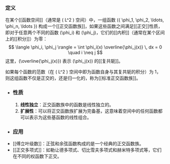 ### 定义
在某个[[函数空间]]（通常是 \( L^2 \) 空间）中，一组函数 \(\{ \phi_1, \phi_2, \ldots, \phi_n, \ldots \}\) 构成一个[[正交函数族]]，如果这些函数之间满足[[正交]]性质，即对于任意两个不同的函数 \(\phi_i\) 和 \(\phi_j\)，它们的[[内积]]（通常在某个区间上的[[积分]]）为零：
$$ \langle \phi_i, \phi_j \rangle = \int \phi_i(x) \overline{\phi_j(x)} \, dx = 0 \quad i \neq j $$
这里，\(\overline{\phi_j(x)}\) 表示 \(\phi_j(x)\) 的[[复共轭]]。

如果每个函数的范数（在 \( L^2 \) 空间中即为函数自身与其复共轭的积分）为 1，则这组函数不仅是正交的，还是归一化的，称为[[标准正交函数族]]。
- ### 性质
  1. **线性独立**：正交函数族中的函数是线性独立的。
  2. **扩展性**：可以将正交函数族扩展为完备基，这意味着空间中的任何函数都可以表示为这些基函数的线性组合。
- ### 应用
- [[傅立叶级数]]：正弦和余弦函数构成的是一个经典的正交函数族。
- [[正交多项式]]：如勒让德多项式、切比雪夫多项式和赫米特多项式等，它们在不同的权函数下正交。